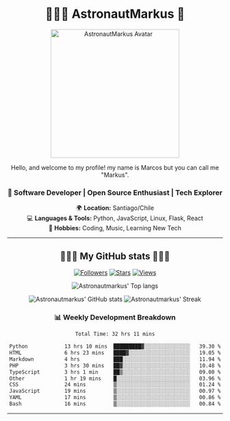 <div align="center">

# 👨🏻‍🚀 AstronautMarkus 🚀

<img src="https://avatars.githubusercontent.com/u/107640696?v=4" alt="AstronautMarkus Avatar" width="300">

Hello, and welcome to my profile! my name is Marcos but you can call me "Markus".

### 🚀 Software Developer | Open Source Enthusiast | Tech Explorer

🌍 **Location:** Santiago/Chile  
💻 **Languages & Tools:** Python, JavaScript, Linux, Flask, React  
🌟 **Hobbies:** Coding, Music, Learning New Tech  

---
## 🌟🌟🌟 My GitHub stats 🌟🌟🌟



[![Followers](https://img.shields.io/github/followers/AstronautMarkus?label=Followers&style=for-the-badge&color=red)](https://github.com/AstronautMarkus?tab=followers)
[![Stars](https://img.shields.io/github/stars/AstronautMarkus?label=Stars&style=for-the-badge&color=green)](https://github.com/AstronautMarkus?tab=repositories)
[![Views](http://estruyf-github.azurewebsites.net/api/VisitorHit?user=astronautmarkus&countColorcountColor&countColor=lightblue)](https://github.com/AstronautMarkus?tab=repositories)



![Astronautmarkus' Top langs](https://github-readme-stats.vercel.app/api/top-langs/?username=astronautmarkus&hide_progress=false)

![Astronautmarkus' GitHub stats](https://github-readme-stats.vercel.app/api?username=astronautmarkus&show_icons=true)
![Astronautmarkus' Streak](https://github-readme-streak-stats.herokuapp.com/?user=astronautmarkus&theme=default&hide_border=true)


### 📊 Weekly Development Breakdown
<!--START_SECTION:waka-->

```txt
Total Time: 32 hrs 11 mins

Python            13 hrs 10 mins  █████████▓░░░░░░░░░░░░░░░   39.30 %
HTML              6 hrs 23 mins   ████▓░░░░░░░░░░░░░░░░░░░░   19.05 %
Markdown          4 hrs           ███░░░░░░░░░░░░░░░░░░░░░░   11.94 %
PHP               3 hrs 30 mins   ██▓░░░░░░░░░░░░░░░░░░░░░░   10.48 %
TypeScript        3 hrs 1 min     ██▒░░░░░░░░░░░░░░░░░░░░░░   09.00 %
Other             1 hr 19 mins    █░░░░░░░░░░░░░░░░░░░░░░░░   03.96 %
CSS               24 mins         ▒░░░░░░░░░░░░░░░░░░░░░░░░   01.24 %
JavaScript        19 mins         ▒░░░░░░░░░░░░░░░░░░░░░░░░   00.97 %
YAML              17 mins         ▒░░░░░░░░░░░░░░░░░░░░░░░░   00.86 %
Bash              16 mins         ▒░░░░░░░░░░░░░░░░░░░░░░░░   00.84 %
```

<!--END_SECTION:waka-->


---

</div>
